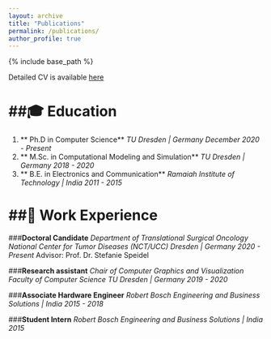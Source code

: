 ```yaml
---
layout: archive
title: "Publications"
permalink: /publications/
author_profile: true
---
```


{% include base_path %}

Detailed CV is available [here](https://nithyabhasker.github.io/files/CV.pdf)

##**🎓 Education**
======
1. ** Ph.D in Computer Science** 
    *TU Dresden | Germany* 
    *December 2020 - Present*
2. ** M.Sc. in Computational Modeling and Simulation**
    *TU Dresden | Germany* 
    *2018 - 2020* 
3. ** B.E. in Electronics and Communication**
    *Ramaiah Institute of Technology | India* 
    *2011 - 2015*

##**💼 Work Experience**
======
###**Doctoral Candidate** 
  *Department of Translational Surgical Oncology* 
  *National Center for Tumor Diseases (NCT/UCC) Dresden | Germany*
  *2020 - Present*
  Advisor: Prof. Dr. Stefanie Speidel
  

###**Research assistant**
  *Chair of Computer Graphics and Visualization* 
  *Faculty of Computer Science* 
  *TU Dresden | Germany*
  *2019 - 2020*

###**Associate Hardware Engineer**
  *Robert Bosch Engineering and Business Solutions | India*
  *2015 - 2018*
  
###**Student Intern**
  *Robert Bosch Engineering and Business Solutions | India*
  *2015*

